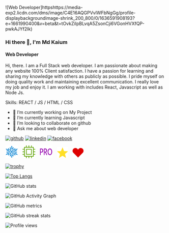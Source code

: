 ![Web Developer]httpshttps://media-exp2.licdn.com/dms/image/C4E16AQGPVvlWFbNgGg/profile-displaybackgroundimage-shrink_200_800/0/1636591908193?e=1661990400&v=beta&t=tOvkZiIpBLvqA5ZsonCji6VGonHVXfQP-pwkAJYf2Ik)
### Hi there 👋, I'm Md Kaium
#### Web Developer


Hi, there. I am a Full Stack web developer. I am passionate about making any website 100% Client satisfaction. I have a passion for learning and sharing my knowledge with others as publicly as possible.    I pride myself on doing quality work and maintaining excellent communication. I really love my job and enjoy it. I am working with includes React, Javascript as well as Node Js. 

Skills:  REACT / JS / HTML / CSS

- 🔭 I’m currently working on My Project 
- 🌱 I’m currently learning Javascript 
- 👯 I’m looking to collaborate on github 
- 💬 Ask me about web developer 


[<img src='https://cdn.jsdelivr.net/npm/simple-icons@3.0.1/icons/github.svg' alt='github' height='40'>](https://github.com/Kaium456)  [<img src='https://cdn.jsdelivr.net/npm/simple-icons@3.0.1/icons/linkedin.svg' alt='linkedin' height='40'>](https://www.linkedin.com/in/https://www.linkedin.com/in/coderkaium//)  [<img src='https://cdn.jsdelivr.net/npm/simple-icons@3.0.1/icons/facebook.svg' alt='facebook' height='40'>](https://www.facebook.com/https://www.facebook.com/profile.php?id=100009233359977)  

<a href='https://archiveprogram.github.com/'><img src='https://raw.githubusercontent.com/acervenky/animated-github-badges/master/assets/acbadge.gif' width='40' height='40'></a> <a href='https://docs.github.com/en/developers'><img src='https://raw.githubusercontent.com/acervenky/animated-github-badges/master/assets/devbadge.gif' width='40' height='40'></a> <a href='https://github.com/pricing'><img src='https://raw.githubusercontent.com/acervenky/animated-github-badges/master/assets/pro.gif' width='40' height='40'></a> <a href='https://stars.github.com/'><img src='https://raw.githubusercontent.com/acervenky/animated-github-badges/master/assets/starbadge.gif' width='35' height='35'></a> <a href='https://docs.github.com/en/github/supporting-the-open-source-community-with-github-sponsors'><img src='https://raw.githubusercontent.com/acervenky/animated-github-badges/master/assets/sponsorbadge.gif' width='35' height='35'></a> 

[![trophy](https://github-profile-trophy.vercel.app/?username=Kaium456)](https://github.com/ryo-ma/github-profile-trophy)

[![Top Langs](https://github-readme-stats.vercel.app/api/top-langs/?username=Kaium456)](https://github.com/anuraghazra/github-readme-stats)

![GitHub stats](https://github-readme-stats.vercel.app/api?username=Kaium456&show_icons=true&count_private=true)  

![GitHub Activity Graph](https://activity-graph.herokuapp.com/graph?username=Kaium456)  

![GitHub metrics](https://metrics.lecoq.io/Kaium456)  

![GitHub streak stats](https://github-readme-streak-stats.herokuapp.com/?user=Kaium456)  

![Profile views](https://gpvc.arturio.dev/Kaium456)  
